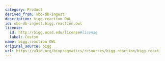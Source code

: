 ```yaml
---
category: Product
derived_from: obo-db-ingest
description: bigg.reaction OWL
id: obo-db-ingest.bigg.reaction.owl
license:
  id: http://bigg.ucsd.edu/license#license
  label: Custom
name: bigg.reaction OWL
original_source: bigg
url: https://w3id.org/biopragmatics/resources/bigg.reaction/bigg.reaction.owl
---
```


